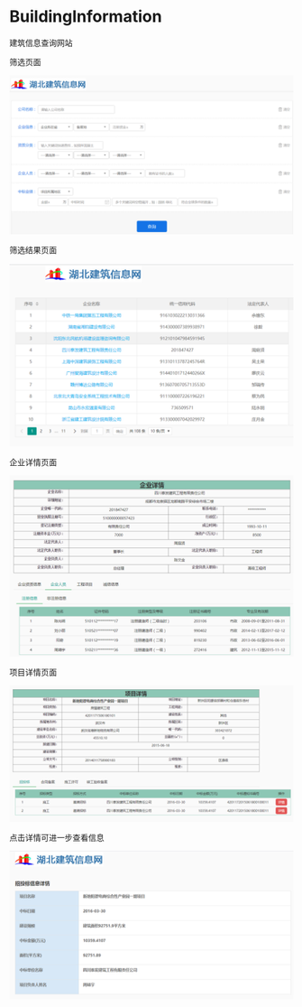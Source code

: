 # BuildingInformation
建筑信息查询网站

筛选页面

![筛选页面](https://github.com/Crush-01/BuildingInformation/blob/master/image-20200513155350552.png)

筛选结果页面

![筛选结果页面](https://github.com/Crush-01/BuildingInformation/blob/master/image-20200513155505764.png)

企业详情页面

![企业详情页面](https://github.com/Crush-01/BuildingInformation/blob/master/image-20200513155544386.png)

项目详情页面  

![项目详情页面](https://github.com/Crush-01/BuildingInformation/blob/master/image-20200513155650830.png)

点击详情可进一步查看信息

![详情](https://github.com/Crush-01/BuildingInformation/blob/master/image-20200513155739761.png)

